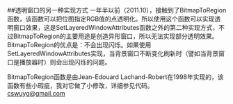 
  
##透明窗口的另一种实现方式
一年半以前（2011.10），接触到了BitmapToRegion函数，该函数可以把位图指定RGB值的点透明化。所以使用这个函数可以实现透明窗口效果，这是SetLayeredWindowAttributes函数之外的第二种实现方式，不过BitmapToRegion的主要用途是创造异形窗口，所以无法实现部分透明效果。  
BitmapToRegion的优点是：不会出现闪烁。如果使用SetLayeredWindowAttributes实现，当背景窗口不断变化刷新时（譬如当背景窗口是播放器时）则会出现闪烁的问题。


BitmapToRegion函数是由Jean-Edouard Lachand-Robert在1998年实现的，该函数有些小瑕疵，我对它做了小修改，详细参见代码。  
cswuyg@gmail.com